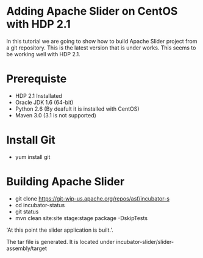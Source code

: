 Adding Apache Slider on CentOS with HDP 2.1
=================================================

In this tutorial we are going to show how to build Apache Slider project from a git repository. This is the latest version that is under works. This seems to be working well with HDP 2.1.


Prerequiste
===========
* HDP 2.1 Installated
* Oracle JDK 1.6 (64-bit)
* Python 2.6 (By deafult it is installed with CentOS)
* Maven 3.0 (3.1 is not supported)


Install Git
============
* yum install git

Building Apache Slider
=====================
* git clone https://git-wip-us.apache.org/repos/asf/incubator-s
* cd incubator-status
* git status
* mvn clean site:site stage:stage package -DskipTests

'At this point the slider application is built.'.

The tar file is generated. It is located under
incubator-slider/slider-assembly/target



